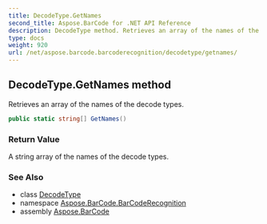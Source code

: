 ```yaml
---
title: DecodeType.GetNames
second_title: Aspose.BarCode for .NET API Reference
description: DecodeType method. Retrieves an array of the names of the decode types
type: docs
weight: 920
url: /net/aspose.barcode.barcoderecognition/decodetype/getnames/
---
```

## DecodeType.GetNames method

Retrieves an array of the names of the decode types.

```csharp
public static string[] GetNames()
```

### Return Value

A string array of the names of the decode types.

### See Also

* class [DecodeType](../)
* namespace [Aspose.BarCode.BarCodeRecognition](../../../aspose.barcode.barcoderecognition/)
* assembly [Aspose.BarCode](../../../)


